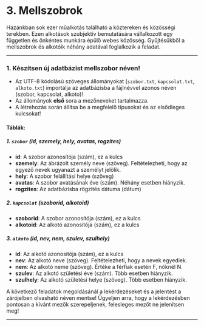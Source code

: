 # 3. Mellszobrok

Hazánkban sok ezer műalkotás található a köztereken és közösségi terekben. Ezen alkotások
szubjektív bemutatására vállalkozott egy független és önkéntes munkára épülő webes közösség.
Gyűjtésükből a mellszobrok és alkotóik néhány adatával foglalkozik a feladat.

---

### 1. Készítsen új adatbázist mellszobor néven!
- Az UTF-8 kódolású szöveges állományokat (`szobor.txt`, `kapcsolat.txt`, `alkoto.txt`) importálja az adatbázisba a fájlnévvel azonos néven (szobor, kapcsolat, alkoto)!
- Az állományok **első** sora a mezőneveket tartalmazza.
- A létrehozás során állítsa be a megfelelő típusokat és az elsődleges kulcsokat!

#### Táblák:
##### 1. `szobor` (id, szemely, hely, avatas, rogzites)
- **id**: A szobor azonosítója (szám), ez a kulcs
- **szemely**: Az ábrázolt személy neve (szöveg). Feltételezheti, hogy az egyező nevek ugyanazt a személyt jelölik.
- **hely**: A szobor felállítási helye (szöveg)
- **avatas**: A szobor avatásának éve (szám). Néhány esetben hiányzik.
- **rogzites**: Az adatbázisba rögzítés dátuma (dátum)
##### 2. `kapcsolat` (szoborid, alkotoid)
- **szoborid**: A szobor azonosítója (szám), ez a kulcs
- **alkotoid**: Az alkotó azonosítója (szám), ez a kulcs
##### 3. `alkoto` (id, nev, nem, szulev, szulhely)
- **id**: Az alkotó azonosítója (szám), ez a kulcs
- **nev**: Az alkotó neve (szöveg). Feltételezheti, hogy a nevek egyediek.
- **nem**: Az alkotó neme (szöveg). Értéke a férfiak esetén F, nőknél N.
- **szulev**: Az alkotó születési éve (szám). Több esetben hiányzik.
- **szulhely**: Az alkotó születési helye (szöveg). Több esetben hiányzik. 

A következő feladatok megoldásánál a lekérdezéseket és a jelentést a zárójelben olvasható néven mentse! Ügyeljen arra, hogy a lekérdezésben pontosan a kívánt mezők szerepeljenek, felesleges mezőt ne jelenítsen meg! 

---
